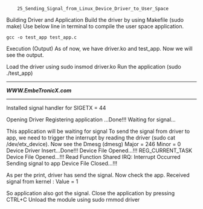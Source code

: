 
		25_Sending_Signal_from_Linux_Device_Driver_to_User_Space


Building Driver and Application
Build the driver by using Makefile (sudo make)
Use below line in terminal to compile the user space application.

	gcc -o test_app test_app.c

Execution (Output)
As of now, we have driver.ko and test_app. Now we will see the output.

Load the driver using sudo insmod driver.ko
Run the application (sudo ./test_app)
*********************************
*******WWW.EmbeTronicX.com*******
*********************************
Installed signal handler for SIGETX = 44

Opening Driver
Registering application …Done!!!
Waiting for signal…

This application will be waiting for signal
To send the signal from driver to app, we need to trigger the interrupt by reading the driver (sudo cat /dev/etx_device).
Now see the Dmesg (dmesg)
Major = 246 Minor = 0
Device Driver Insert…Done!!!
Device File Opened…!!!
REG_CURRENT_TASK
Device File Opened…!!!
Read Function
Shared IRQ: Interrupt Occurred
Sending signal to app
Device File Closed…!!!

As per the print, driver has send the signal. Now check the app.
Received signal from kernel : Value = 1

So application also got the signal.
Close the application by pressing CTRL+C
Unload the module using sudo rmmod driver
